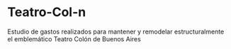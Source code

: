 Teatro-Col-n
============

Estudio de gastos realizados para mantener y remodelar estructuralmente el emblemático Teatro Colón de Buenos Aires
